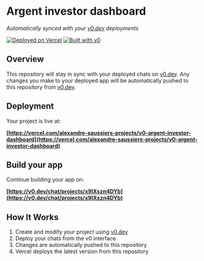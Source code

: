 # Argent investor dashboard

*Automatically synced with your [v0.dev](https://v0.dev) deployments*

[![Deployed on Vercel](https://img.shields.io/badge/Deployed%20on-Vercel-black?style=for-the-badge&logo=vercel)](https://vercel.com/alexandre-saussiers-projects/v0-argent-investor-dashboard)
[![Built with v0](https://img.shields.io/badge/Built%20with-v0.dev-black?style=for-the-badge)](https://v0.dev/chat/projects/x9lXszn4DYb)

## Overview

This repository will stay in sync with your deployed chats on [v0.dev](https://v0.dev).
Any changes you make to your deployed app will be automatically pushed to this repository from [v0.dev](https://v0.dev).

## Deployment

Your project is live at:

**[https://vercel.com/alexandre-saussiers-projects/v0-argent-investor-dashboard](https://vercel.com/alexandre-saussiers-projects/v0-argent-investor-dashboard)**

## Build your app

Continue building your app on:

**[https://v0.dev/chat/projects/x9lXszn4DYb](https://v0.dev/chat/projects/x9lXszn4DYb)**

## How It Works

1. Create and modify your project using [v0.dev](https://v0.dev)
2. Deploy your chats from the v0 interface
3. Changes are automatically pushed to this repository
4. Vercel deploys the latest version from this repository